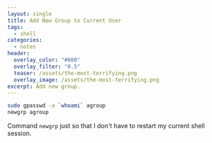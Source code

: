 ```yaml
---
layout: single
title: Add New Group to Current User
tags:
  - shell
categories:
  - notes
header:
  overlay_color: "#000"
  overlay_filter: "0.5"
  teaser: /assets/the-most-terrifying.png
  overlay_image: /assets/the-most-terrifying.png
excerpt: Add new group.
---
```

```bash
sudo gpasswd -a `whoami` agroup
newgrp agroup
```

Command `newgrp` just so that I don't have to restart my current shell session.
